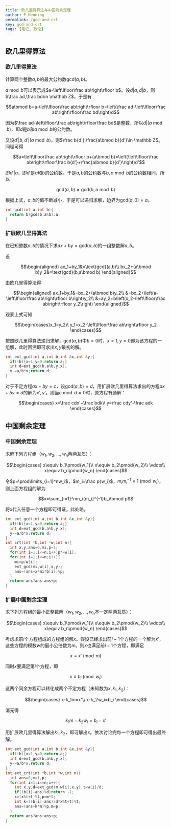 ```yaml
---
title: 欧几里得算法与中国剩余定理
author: P-Henning
permalink: /gcd-and-crt
key: gcd-and-crt
tags: [笔记, 数论]
---
```


## 欧几里得算法

### 欧几里得算法

计算两个整数$a,b$的最大公约数$\text{gcd($a,b$)}$。

$a\bmod b$可以表示成$a-\left\lfloor\frac ab\right\rfloor b$。设$d\vert a,d\vert b$，则$\frac ad,\frac bd\in \mathbb Z$，于是有

$$a\bmod b=a-\left\lfloor\frac ab\right\rfloor b=\left(\frac ad-\left\lfloor\frac ab\right\rfloor\frac bd\right)d$$

因为$\frac ad-\left\lfloor\frac ab\right\rfloor\frac bd$是整数，所以$d\vert(a\bmod b)$，即$d$是$b$和$a\bmod b$的公约数。

<!--more-->

又设$d'\vert b,d'\vert(a\bmod b)$，则$\frac b{d'},\frac{a\bmod b}{d'}\in \mathbb Z$。同理可得

$$a=\left\lfloor\frac ab\right\rfloor b+(a\bmod b)=\left(\left\lfloor\frac ab\right\rfloor\frac b{d'}+\frac{a\bmod b}{d'}\right)d'$$

即$d'\vert a$，即$d'$是$a$和$b$的公约数。于是$a,b$的公约数与$b,a\bmod b$的公约数相同，所以

$$\text{gcd}(a,b)=\text{gcd}(b,a\bmod b)$$

根据上式，$a,b$的值不断减小，于是可以递归求解，边界为$\text{gcd}(a,0)=a$。

```cpp
int gcd(int a,int b){
  return b?gcd(b,a%b):a;
}
```

### 扩展欧几里得算法
在已知整数$a,b$的情况下求$ax+by=\text{gcd}(a,b)$的一组整数解$a,b$。

设

$$\begin{aligned}
ax_1+by_1&=\text{gcd}(a,b)\\
bx_2+(a\bmod b)y_2&=\text{gcd}(b,a\bmod b)
\end{aligned}$$

由欧几里得算法得

$$\begin{aligned}
ax_1+by_1&=bx_2+(a\bmod b)y_2\\
&=bx_2+\left(a-\left\lfloor\frac ab\right\rfloor b\right)y_2\\
&=ay_2+b\left(x_2-\left\lfloor\frac ab\right\rfloor y_2\right)
\end{aligned}$$

观察上式可知

$$\begin{cases}x_1=y_2\\
y_1=x_2-\left\lfloor\frac ab\right\rfloor y_2
\end{cases}$$

按照欧几里得算法递归求解，$\text{gcd}(a,b)$中$b=0$时，$x=1,y=0$即为该方程的一组解，此时回溯即可求出$x,y$最初的解。

```cpp
int ext_gcd(int a,int b,int &x,int &y){
  if(!b){x=1,y=0;return a;}
  int d=ext_gcd(b,a%b,y,x);
  y-=a/b*x;return d;
}
```

对于不定方程$ax+by=c$，设$\text{gcd}(a,b)=d$，用扩展欧几里得算法求出的方程$ax+by=d$的解为$x',y'$。则当$c\bmod d=0$时，原方程有通解：

$$\begin{cases}
x=\frac cdx'+\frac bdk\\
y=\frac cdy'-\frac adk
\end{cases}$$

## 中国剩余定理

### 中国剩余定理

求解下列方程组（$w_1,w_2,\ldots,w_n$两两互质）：

$$\begin{cases}
x\equiv b_1\pmod{w_1}\\
x\equiv b_2\pmod{w_2}\\
\vdots\\
x\equiv b_n\pmod{w_n}
\end{cases}$$

令$p=\prod\limits_{i=1}^nw_i$，$m_i=\frac p{w_i}$，$m_i{m_i}^{-1}\equiv 1\pmod{w_i}$，则上面方程组的解为

$$x=\sum_{i=1}^nm_i{m_i}^{-1}b_i\bmod p$$

将$x$代入任意一个方程即可得证，此处略。

```cpp
int ext_gcd(int a,int b,int &x,int &y){
  if(!b){x=1,y=0;return a;}
  int d=ext_gcd(b,a%b,y,x);
  y-=a/b*x;return d;
}
int crt(int *b,int *w,int n){
  int x,y,ans=0,mi,p=1;
  for(int i=1;i<=n;i++)p*=w[i];
  for(int i=1;i<=n;i++){
    mi=p/w[i];
    ext_gcd(mi,w[i],x,y);
    ans=(ans+x*mi*b[i])%p;
  }
  return ans?ans:ans+p;
}
```

### 扩展中国剩余定理

求下列方程组的最小正整数解（$w_1,w_2,\ldots,w_n$不一定两两互质）：

$$\begin{cases}
x\equiv b_1\pmod{w_1}\\
x\equiv b_2\pmod{w_2}\\
\vdots\\
x\equiv b_n\pmod{w_n}
\end{cases}$$

考虑求前$i$个方程组成的方程组的解$x$。假设已经求出前$i-1$个方程的一个解为$x'$，这些方程的模数$w$的最小公倍数为$m$。则$x$也满足前$i-1$个方程，即满足

$$x\equiv x'\pmod m$$

同时$x$要满足第$i$个方程，即

$$x\equiv b_i\pmod{w_i}$$

这两个同余方程可以转化成两个不定方程（未知数为$x,k_1,k_2$）：

$$\begin{cases}
x-k_1m=x'\\
x-k_2w_i=b_i
\end{cases}$$

消元得

$$k_1m-k_2w_i=b_i-x'$$

用扩展欧几里得算法解出$k_1,k_2$，即可解出$x$。依次讨论完每一个方程即可得出最终解。

```cpp
int ext_gcd(int a,int b,int &x,int &y){
  if(!b){x=1,y=0;return a;}
  int d=ext_gcd(b,a%b,y,x);
  y-=a/b*x;return d;
}
int ext_crt(int *b,int *w,int n){
  int ans=0,m=1,p;
  for(int i=1;i<=n;i++){
    int x,y,d=ext_gcd(m,w[i],x,y),t=w[i]/d;
    if((b[i]-ans)%d)return -1;
    x=(x%t+t)%t,p=m*t;
    int k=((b[i]-ans)/d*x%t+t)%t;
    ans=(ans+k*m)%p,m=p;
  }
  return ans?ans:ans+p;
}
```
